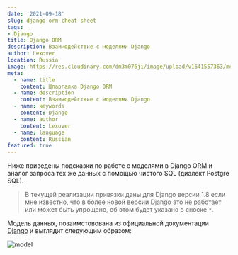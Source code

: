 ```yaml
---
date: '2021-09-18'
slug: django-orm-cheat-sheet 
tags:
- Django
title: Django ORM
description: Взаимодействие с моделями Django
author: Lexover
location: Russia 
image: https://res.cloudinary.com/dm3m076ji/image/upload/v1641557363/media/lexover_blog/django_orm_xi5i7c.png 
meta:
  - name: title
    content: Шпаргалка Django ORM
  - name: description
    content: Взаимодействие с моделями Django
  - name: keywords
    content: Django
  - name: author
    content: Lexover
  - name: language
    content: Russian 
featured: true
---
```


Ниже приведены подсказки по работе с моделями в Django ORM и аналог запроса тех же данных с помощью чистого SQL (диалект Postgre SQL).

>В текущей реализации привязки даны для Django версии 1.8 если мне известно, что в более новой версии Django это не работает или может быть упрощено, об этом будет указано в сноске `*`.

Модель данных, позаимстовована из официальной документации [Django](https://docs.djangoproject.com/en/3.2/topics/db/models/) и выглядит следующим образом:

<img src="https://res.cloudinary.com/dm3m076ji/image/upload/v1641557403/media/lexover_blog/Django_model_ws4qqq.png" 
     alt="model" 
     style="display: block; margin: auto;" 
/>
<DjangoCheatSheet/>